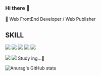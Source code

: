 ### Hi there 👋

🌱 Web FrontEnd Developer / Web Publisher 

## SKILL
<img src="https://img.shields.io/badge/HTML5-E34F26?style=flat-square&logo=HTML5&logoColor=FFF"> <img src="https://img.shields.io/badge/CSS3-1572B6?style=flat-square&logo=CSS3&logoColor=fff"> <img src="https://img.shields.io/badge/JavaScript-191A1B?style=flat-square&logo=JavaScript&logoColor=F7DF1E"> <img src="https://img.shields.io/badge/React-191A1B?style=flat-square&logo=React&logoColor=61DAFB"> <img src="https://img.shields.io/badge/Redux-764ABC?style=flat-square&logo=Redux&logoColor=#fff"> 

<img src="https://img.shields.io/badge/next.js-191A1B?style=flat-square&logo=next.js&logoColor=FF6600"> <img src="https://img.shields.io/badge/TypeScript-3178C6?style=flat-square&logo=TypeScript&logoColor=fff"> Study ing...🤔

<!--
- 🔭 I’m currently working on ...
- 🌱 I’m currently learning ...
- 👯 I’m looking to collaborate on ...
- 🤔 I’m looking for help with ...
- 💬 Ask me about ...
- 📫 How to reach me: ...
- 😄 Pronouns: ...
- ⚡ Fun fact: ...
-->
![Anurag's GitHub stats](https://github-readme-stats.vercel.app/api?username=smilk5u&show_icons=true&theme=radical)
